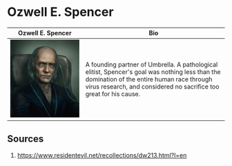 # Ozwell E. Spencer
Ozwell E. Spencer | Bio
------------ | ------------
![Image of Ozwell Spencer](../images/ozwell-spencer.jpg)| A founding partner of Umbrella. A pathological elitist, Spencer's goal was nothing less than the domination of the entire human race through virus research, and considered no sacrifice too great for his cause.

## Sources
1. https://www.residentevil.net/recollections/dw213.html?l=en

